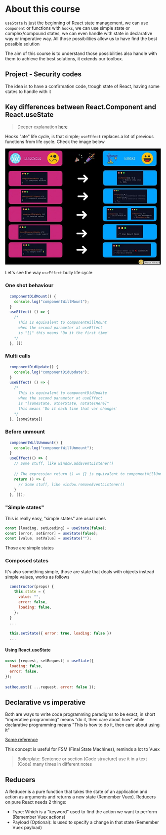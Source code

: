 # About this course

`useState` is just the beginning of React state management,
we can use `component` or functions with `hooks`, we can
use simple state or complex/compound states, we can even
handle with state in declarative way or imperative way.
All those possibilities allow us to have find the best
possible solution

The aim of this course is to understand those possibilities
also handle with them to achieve the best solutions, it
extends our toolbox.

## Project - Security codes

The idea is to have a confirmation code, trough state of
React, having some states to handle with it

## Key differences between React.Component and React.useState

> Deeper explanation [here](https://javascript.plainenglish.io/lifecycle-methods-substitute-with-react-hooks-b173073052a)

Hooks "ate" life cycle, is that simple; `useEffect` replaces
a lot of previous functions from life cycle. Check the image
below

![life_cycle_vs_hooks](./.doc/life_cycle_vs_hooks.jpg)

Let's see the way `useEffect` bully life cycle

### One shot behaviour

```javascript
  componentDidMount() {
    console.log("componentWillMount");
  }
  useEffect( () => {
    /*
      This is equivalent to componentWillMount
      when the second parameter at useEffect
      is "[]" this means 'Do it the first time'
    */
  }, [])
```

### Multi calls

```javascript
  componentDidUpdate() {
    console.log("componentDidUpdate");
  }
  useEffect( () => {
    /*
      This is equivalent to componentDidUpdate
      when the second parameter at useEffect
      is "[someState, otherState, nStatesHere]"
      this means 'Do it each time that var changes'
    */
  }, [someState])
```

### Before unmount

```javascript
  componentWillUnmount() {
    console.log("componentWillUnmount");
  }
  useEffect(() => {
    // Some stuff, like window.addEventListener()

    // The expression return () => {} is equivalent to componentWillUnmount()
    return () => {
      // Some stuff, like window.removeEventListener()
    }
  }, []);
```

### "Simple states"

This is really easy, "simple states" are usual ones

```javascript
const [loading, setLoading] = useState(false);
const [error, setError] = useState(false);
const [value, setValue] = useState("");
```

Those are simple states

### Composed states

It's also something simple, those are state that deals with objects
instead simple values, works as follows

```javascript
  constructor(props) {
    this.state = {
      value: "",
      error: false,
      loading: false,
    };
  }
  ...

  this.setState({ error: true, loading: false })
  ...
```

#### Using React.useState

```javascript
const [request, setRequest] = useState({
  loading: false,
  error: false,
});

setRequest({ ...request, error: false });
```

## Declarative vs imperative

Both are ways to write code programming paradigms to be exact, in
short "imperative programming" means "do it, then care about how"
while declarative programming means "This is how to do it, then care
about using it"

[Some reference](https://www.educative.io/blog/declarative-vs-imperative-programming)

This concept is useful for FSM (Final State Machines), reminds a lot
to Vuex

> Boilerplate: Sentence or section (Code structure) use it in a text (Code) many times in different notes

## Reducers

A Reducer is a pure function that takes the state of an application
and action as arguments and returns a new state (Remember Vuex). Reducers
on pure React needs 2 things:

- Type: Which is a "keyword" used to find the action we want to perform (Remember Vuex actions)
- Payload (Optional): Is used to specify a change in that state (Remember Vuex payload)
